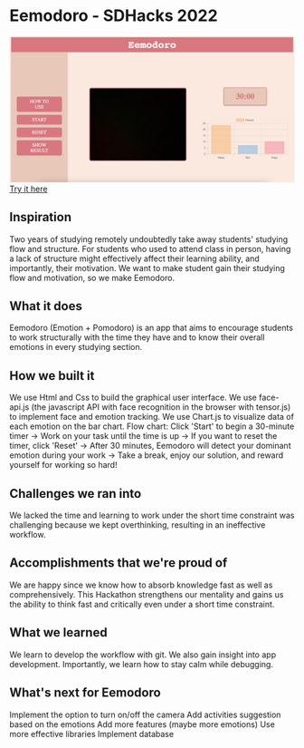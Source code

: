 # Eemodoro - SDHacks 2022

![Image](readme/original.png)
[Try it here](https://quocduyvu6262.github.io/EmotionDetector_SDHack2022/)


## Inspiration
Two years of studying remotely undoubtedly take away students' studying flow and structure. For students who used to attend class in person, having a lack of structure might effectively affect their learning ability, and importantly, their motivation. We want to make student gain their studying flow and motivation, so we make Eemodoro.

## What it does
Eemodoro (Emotion + Pomodoro) is an app that aims to encourage students to work structurally with the time they have and to know their overall emotions in every studying section.

## How we built it
We use Html and Css to build the graphical user interface.
We use face-api.js (the javascript API with face recognition in the browser with tensor.js) to implement face and emotion tracking.
We use Chart.js to visualize data of each emotion on the bar chart.
Flow chart: Click 'Start' to begin a 30-minute timer -> Work on your task until the time is up -> If you want to reset the timer, click 'Reset' -> After 30 minutes, Eemodoro will detect your dominant emotion during your work -> Take a break, enjoy our solution, and reward yourself for working so hard!

## Challenges we ran into
We lacked the time and learning to work under the short time constraint was challenging because we kept overthinking, resulting in an ineffective workflow.

## Accomplishments that we're proud of
We are happy since we know how to absorb knowledge fast as well as comprehensively. This Hackathon strengthens our mentality and gains us the ability to think fast and critically even under a short time constraint.

## What we learned
We learn to develop the workflow with git. We also gain insight into app development. Importantly, we learn how to stay calm while debugging.

## What's next for Eemodoro
Implement the option to turn on/off the camera
Add activities suggestion based on the emotions
Add more features (maybe more emotions)
Use more effective libraries
Implement database
